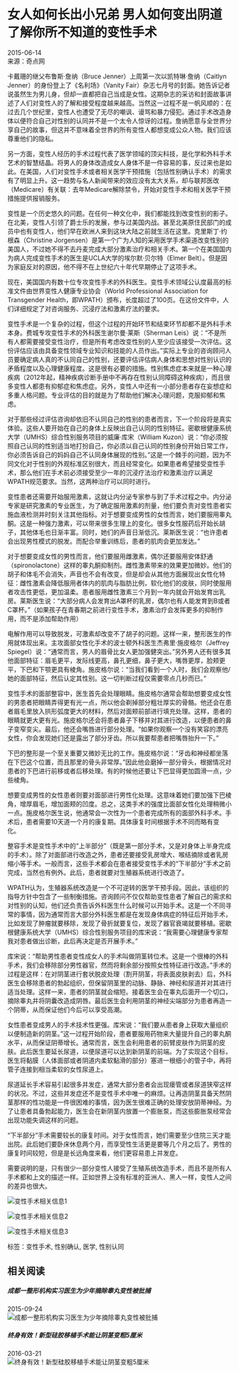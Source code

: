 # 女人如何长出小兄弟 男人如何变出阴道 了解你所不知道的变性手术

2015-06-14  
来源：奇点网

卡戴珊的继父布鲁斯·詹纳（Bruce Jenner）上周第一次以凯特琳·詹纳（Caitlyn Jenner）的身份登上了《名利场》（Vanity Fair）杂志七月号的封面。她告诉记者说虽然生为男儿身，但却一直都把自己当成是女性。这期杂志的采访和封面故事讲述了人们对变性人的了解和接受程度越来越高。当然这一过程不是一帆风顺的：在过去几个世纪里，变性人也遭受了无尽的嘲讽、谩骂和暴力侵犯。通过手术改造身体以便符合自己对性别的认同并不是一个太令人惊讶的过程。詹纳愿意与全世界分享自己的故事，但这并不意味着全世界的所有变性人都想变成公众人物。我们应该尊重他们的隐私。

另一方面，变性人经历的手术过程代表了医学领域的顶尖科技，是化学和外科手术艺术的智慧结晶。将男人的身体改造成女人身体不是一件容易的事，反过来也是如此。在美国，人们对变性手术或者相关医学干预措施（包括性别确认手术）的需求有了明显上升。这一趋势与名人新闻带来的效应没有太大关系，却与联邦医改（Medicare）有关联：去年Medicare解除禁令，开始对变性手术和相关医学干预措施提供报销服务。

变性是一个历史悠久的问题。在任何一种文化中，我们都能找到改变性别的影子。在北美，变性人引领了爵士乐的发展，参与过美国内战。甚至北美原住民部门的成员中也有变性人，他们早在欧洲人来到这块大陆之前就生活在这里。克里斯丁·约根森（Christine Jorgensen）是第一个广为人知的采用医学手术渠道改变性别的美国人，不过她不得不去丹麦完成大部分激素治疗和相关手术。第一个在美国国内为病人完成变性手术的医生是UCLA大学的埃尔默·贝尔特（Elmer Belt）。但是因为家庭反对的原因，他不得不在上世纪六十年代早期停止了这项手术。

现在，美国国内有数十位专攻变性手术的外科医生。变性手术领域公认度最高的标准文件由世界变性人健康专业协会（World Professional Association for Transgender Health，即WPATH）颁布，长度超过了100页。在这份文件中，人们详细规定了对咨询服务、沉浸疗法和激素疗法的要求。

变性手术是一个复杂的过程，但这个过程的开始环节和结束环节却都不是外科手术本身。费城专攻变性手术的外科医生谢尔曼·莱斯（Sherman Leis）说：“不是所有人都需要接受变性治疗，但是所有考虑改变性别的人至少应该接受一次评估。这份评估应该由具备变性领域专业知识和技能的人员作出。”实际上专业的咨询顾问人员要确定病人真的不认同自己的性别，还要评估评估病人身体和思想对性别认识的矛盾程度以及心理健康程度。这是很有必要的措施。性别焦虑症本来就是一种心理疾病（2012年起，精神疾病诊断手册中不再存在性别认同障碍这种疾病），而且很多变性人都患有抑郁症和焦虑症。另外，变性人中还有一小部分患者存在妄想症和多重人格问题。专业评估的目的就是为了帮助他们解决心理问题，克服抑郁和焦虑。

对于那些经过评估咨询却依旧不认同自己的性别的患者而言，下一个阶段将是真实体验。这些人要开始在自己的身体上反映出自己认同的性别特征。密歇根健康系统大学（UMHS）综合性别服务项目的威廉·库宋（William Kuzon）说：“你必须按照自己认同的性别适当地打扮自己，你必须以自己认同的性别身份开始日常工作，你必须告诉自己的妈妈自己不认同身体展现的性别。”这是一个棘手的问题，因为不同文化对于性别的外观标准区别很大，而且经常变化。如果患者希望接受变性手术，那么他们在手术前必须接受至少一年的沉浸疗法治疗和激素治疗以满足WPATH规范要求。当然，这两种治疗可以同时进行。

变性患者还需要开始服用激素，这就让内分泌专家参与到了手术过程之中。内分泌专家是研究激素的专业医生，为了确定服用激素的剂量，他们要负责对变性患者实施血液检测并时刻关注其他指标。对于想要变成男性的女性而言，她们要服用睾丸酮。这是一种强力激素，可以带来很多生理上的变化。很多女性服药后开始长胡子，其他体毛也日渐丰富。同时，她们的声音日渐低沉。莱斯医生说：“也许患者会出现男性模式的脱发。而配合举重训练后，患者的肌肉会更加发达。”

对于想要变成女性的男性而言，他们要服用雌激素，偶尔还要服用安体舒通（spironolactone）这样的睾丸酮抑制剂。雌性激素带来的效果更加微妙。他们的胡子和体毛不会消失，声音也不会有改变，但是却会从其他方面展现出女性化特征：雌性激素会降低服用者体内的肌肉与脂肪比例，软化他们的皮肤，同时使服用者攻击性更低，更加温柔。患者服用雌性激素三个月到一年内就会开始发育出乳房。莱斯医生说：“大部分病人会发育出A罩杯的乳房，偶尔也有人能发育到B或者C罩杯。”（如果孩子在青春期之前进行变性手术，激素治疗会发挥更多的抑制作用，而不是添加帮助作用）

电解作用可以导致脱发，可激素却改变不了胡子的问题。这样一来，整形医生的作用就体现出来。主攻面部女性化手术的波士顿外科医生杰弗里·施皮格尔（Jeffrey Spiegel）说：“通常而言，男人的眉骨比女人更加强健突出。”另外男人还有很多其他面部特征：眉毛更平，发际线更高，鼻孔更细，鼻子更大，嘴唇更厚，脸颊更平，下巴和下颚更具有棱角。施皮格尔说：“当我们看到一个人时，我们会观察他/她的面部特征，然后认定其性别。这一切判断过程仅需要零点几秒而已。”

变性手术的面部整容中，医生首先会处理眼睛。施皮格尔通常会帮助想要变成女性的男患者把眼睛弄得更有光一点，所以他会剃掉部分粗壮厚实的骨骼。他还会在患者眉毛里放入拱形弧度更大的材料，然后对面颊前部进行填充处理。这样，患者的眼睛就更大更有光。施皮格尔还会将患者鼻子下移并对其进行改造，以便患者的鼻子变窄变尖。最后，他还会嘴唇进行部分处理。“如果你观察一个没有笑容的漂亮女性，你会发现她们还是露出了部分牙齿。所以我要帮患者把嘴唇抬升一下。”

下巴的整形是一个至关重要又微妙无比的工作。施皮格尔说：“牙齿和神经都坐落在下巴这个位置，而且那里的骨头非常厚。”因此他会磨掉一部分骨头，根据情况对患者的下巴进行前移或者后移处理。有的时候他还要让下巴显得更加圆滑一点，少些棱角。

想要变成男性的女性患者则要对面部进行男性化处理。这意味着她们要加强下巴棱角，增厚眉毛，增加面颊的凹度。总之，这类手术的强度比面部女性化处理稍微小一点。施皮格尔医生说，他通常会一次性为一个患者完成所有的面部外科手术。手术后，患者需要10天道一个月的康复期。具体康复时间根据手术不同而略有变化。

整容手术是变性手术中的“上半部分”（既是第一部分手术，又是对身体上半身完成的手术）。除了对面部进行改造之外，患者还要接受乳房增大、喉结摘除或者乳房缩小等手术。一般而言，这些手术都会在患者接受变性手术的“下半部分”手术之前完成，当然也有例外。此后，患者就要对生殖器系统进行改造了。

WPATH认为，生殖器系统改造是一个不可逆转的医学干预手段。因此，该组织的指导方针中包含了一些制衡措施。咨询顾问不仅仅帮助变性患者了解自己的需求和对性别的认知，他们还负责告诉外科医生什么时候可以开始手术。这是一个不同寻常的事情，因为通常而言大部分外科医生都是在发现身体病症的特征后开始手术，比如发现了肿瘤就要移除，发现了骨折就要复位，发现了器官衰竭就要移植。密歇根健康系统大学（UMHS）综合性别服务项目的库宋说：“我需要心理健康专家帮我对患者做出诊断，此后再决定是否开展手术。”

库宋说：“帮助男性患者变性成女人的手术叫做阴茎转位术。这是一个很棒的外科手术，我们会移除部分男性器官，然而将剩余部分按照女性特征进行改造。”手术的过程是这样：在对阴茎进行套状脱皮处理（割开阴茎，将表面皮肤剥去）后，外科医生会移除患者的勃起组织，但保留阴茎里的动脉、静脉、神经和尿道并对其进行适当处理。这样一来，患者的阴茎就会缩短。接着医生会在睾丸后面开一个切口，摘除睾丸并将阴囊改造成阴唇。最后医生会利用阴茎的神经尖端部分为患者再造一个阴蒂，从而保证他们今后可以享受高潮。

女性患者变成男人的手术技术性更强。库宋说：“我们要从患者身上获取大量组织以便制造新的阴茎。”这一过程开始阶段，患者要服用药物来大量提升自己的睾丸酮水平，从而保证阴蒂增长。通常而言，医生会利用患者的前臂皮肤作为阴茎的皮肤。此后医生要延长尿道，以便尿道可以达到新阴茎的前端。为了实现这个目标，医生将黏膜（人体面部或者阴道内柔软黏滑的部分）塞进一根细小的管子中，再将管子连接到相当柔软的女性尿道上。

尿道延长手术容易引起很多并发症，通常大部分患者会出现瘘管或者尿道狭窄这样的状况。不过，这些并发症还不是变性手术中唯一的麻烦。让再造阴茎具备天然阴茎那样的性功能是一件很困难的事情，因为医生很难正确的处理安放阴蒂神经。为了让患者具备勃起能力，医生会在新阴茎内放置一个膨胀泵，而这些膨胀泵经常会出现功能失调这样的问题。

“下半部分”手术需要较长的康复时间。对于女性而言，她们需要至少住院三天才能出院。此后她们要卧床休息两个月，而享受性生活更是要等几个月之后了。男性的康复时间较短，但是是长远角度来看，他们更容易患上并发症。

需要说明的是，只有很少一部分变性人接受了生殖系统改造手术，而且不是所有人手术都和上文的描述一样。正如世界上没有标准的亚洲人、黑人一样，变性人之间的差异也很大。

![变性手术相关信息1](https://www.medvalley.cn/uploadfile/poster/m_xcad.jpg)

![变性手术相关信息2](https://img.medvalley.cn/poster/m_yrdbiopark.jpg)

![变性手术相关信息3](https://www.medvalley.cn/poster/m_show.jpg)

标签：变性手术, 性别确认, 医学, 性别认同

## 相关阅读

##### 成都一整形机构实习医生为少年摘除睾丸变性被批捕
2015-09-24  
![成都一整形机构实习医生为少年摘除睾丸变性被批捕](https://mat1.medvalley.cn/m/images/event_default.jpg)

##### 终身有效！新型硅胶移植手术能让阴茎变粗5厘米
2016-03-21  
![终身有效！新型硅胶移植手术能让阴茎变粗5厘米](https://mat1.medvalley.cn/m/images/event_default.jpg)